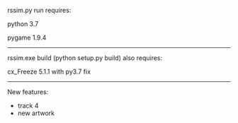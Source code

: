 rssim.py run requires:

python 3.7

pygame 1.9.4

-------------------------------------------

rssim.exe build (python setup.py build) also requires:

cx_Freeze 5.1.1 with py3.7 fix

-------------------------------------------

New features:
- track 4
- new artwork

